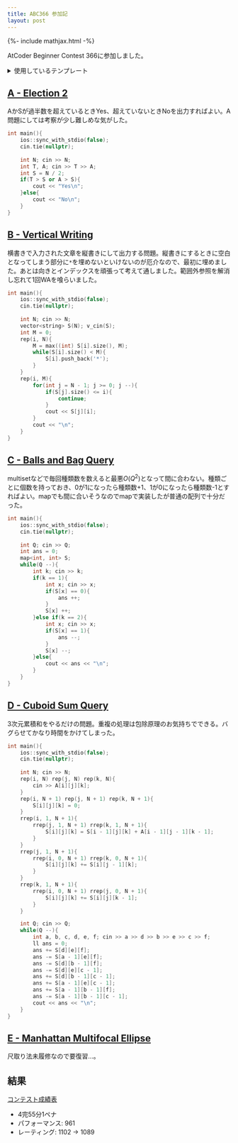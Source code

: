 ```yaml
---
title: ABC366 参加記
layout: post
---
```


{%- include mathjax.html -%}

AtCoder Beginner Contest 366に参加しました。

<details>
<summary>使用しているテンプレート</summary>

```c++
#include <bits/stdc++.h>
using namespace std;

using ll = long long;
using ld = long double;
#define rep(i, n) for(int i = 0; i < (int) (n); i ++)
#define rrep(i, m, n) for(int i = (int) m; i < (int) n; i ++)
#define forin(x, a) for(auto &x : a)
#define all(x) (x).begin(), (x).end()
#define rall(x) (x).rbegin(), (x).rend()
const int dx[4] = {1, 0, -1, 0};
const int dy[4] = {0, 1, 0, -1};
const int ddx[8] = {1, 1, 0, -1, -1, -1, 0, 1};
const int ddy[8] = {0, 1, 1, 1, 0, -1, -1, -1};

long long gcd(long long a, long long b){
    if(a % b == 0) return b;
    else return gcd(b, a % b);
}

long long lcm(long long a, long long b){
    return a * b / gcd(a, b);
}

template<typename T>
void v_cin(vector<T> &x){
    rep(i, x.size()) cin >> x[i];
}

template<typename T>
void vv_cin(vector<vector<T>> &x){
    rep(i, x.size()) rep(j, x[i].size()) cin >> x[i][j];
}

template <typename T>
void v_cout(vector<T> &x){
    rep(i, x.size()) cout << x[i] << (i < x.size() - 1 ? " " : "\n");
}

template <typename T>
void vv_cout(vector<vector<T>> &x){
    rep(i, x.size()) v_cout(x[i]);
}
```
</details>

## [A - Election 2](https://atcoder.jp/contests/abc366/tasks/abc366_a)

AかSが過半数を超えているときYes、超えていないときNoを出力すればよい。A問題にしては考察が少し難しめな気がした。

```c++
int main(){
    ios::sync_with_stdio(false);
    cin.tie(nullptr);
    
    int N; cin >> N;
    int T, A; cin >> T >> A;
    int S = N / 2;
    if(T > S or A > S){
        cout << "Yes\n";
    }else{
        cout << "No\n";
    }
}
```

## [B - Vertical Writing](https://atcoder.jp/contests/abc366/tasks/abc366_b)

横書きで入力された文章を縦書きにして出力する問題。縦書きにするときに空白となってしまう部分に`*`を埋めないといけないのが厄介なので、最初に埋めました。あとは向きとインデックスを頑張って考えて通しました。範囲外参照を解消し忘れて1回WAを喰らいました。
```c++
int main(){
    ios::sync_with_stdio(false);
    cin.tie(nullptr);
    
    int N; cin >> N;
    vector<string> S(N); v_cin(S);
    int M = 0;
    rep(i, N){
        M = max((int) S[i].size(), M);
        while(S[i].size() < M){
            S[i].push_back('*');
        }
    }
    rep(i, M){
        for(int j = N - 1; j >= 0; j --){
            if(S[j].size() <= i){
                continue;
            }
            cout << S[j][i];
        }
        cout << "\n";
    }
}
```

## [C - Balls and Bag Query](https://atcoder.jp/contests/abc366/tasks/abc366_c)

multisetなどで毎回種類数を数えると最悪$O(Q^2)$となって間に合わない。種類ごとに個数を持っておき、0が1になったら種類数+1、1が0になったら種類数-1とすればよい。mapでも間に合いそうなのでmapで実装したが普通の配列で十分だった。

```c++
int main(){
    ios::sync_with_stdio(false);
    cin.tie(nullptr);
    
    int Q; cin >> Q;
    int ans = 0;
    map<int, int> S;
    while(Q --){
        int k; cin >> k;
        if(k == 1){
            int x; cin >> x;
            if(S[x] == 0){
                ans ++;
            }
            S[x] ++;
        }else if(k == 2){
            int x; cin >> x;
            if(S[x] == 1){
                ans --;
            }
            S[x] --;
        }else{
            cout << ans << "\n";
        }
    }
}
```

## [D - Cuboid Sum Query](https://atcoder.jp/contests/abc366/tasks/abc366_d)

3次元累積和をやるだけの問題。重複の処理は包除原理のお気持ちでできる。バグらせてかなり時間をかけてしまった。
```c++
int main(){
    ios::sync_with_stdio(false);
    cin.tie(nullptr);
    
    int N; cin >> N;
    rep(i, N) rep(j, N) rep(k, N){
        cin >> A[i][j][k];
    }
    rep(i, N + 1) rep(j, N + 1) rep(k, N + 1){
        S[i][j][k] = 0;
    }
    rrep(i, 1, N + 1){
        rrep(j, 1, N + 1) rrep(k, 1, N + 1){
            S[i][j][k] = S[i - 1][j][k] + A[i - 1][j - 1][k - 1];
        }
    }
    rrep(j, 1, N + 1){
        rrep(i, 0, N + 1) rrep(k, 0, N + 1){
            S[i][j][k] += S[i][j - 1][k];
        }
    }
    rrep(k, 1, N + 1){
        rrep(i, 0, N + 1) rrep(j, 0, N + 1){
            S[i][j][k] += S[i][j][k - 1];
        }
    }

    int Q; cin >> Q;
    while(Q --){
        int a, b, c, d, e, f; cin >> a >> d >> b >> e >> c >> f;
        ll ans = 0;
        ans += S[d][e][f];
        ans -= S[a - 1][e][f];
        ans -= S[d][b - 1][f];
        ans -= S[d][e][c - 1];
        ans += S[d][b - 1][c - 1];
        ans += S[a - 1][e][c - 1];
        ans += S[a - 1][b - 1][f];
        ans -= S[a - 1][b - 1][c - 1];
        cout << ans << "\n";
    }
}
```

## [E - Manhattan Multifocal Ellipse](https://atcoder.jp/contests/abc366/tasks/abc366_e)
尺取り法未履修なので要復習…。

## 結果
[コンテスト成績表](https://atcoder.jp/users/m1ffyz/history/share/abc366)
- 4完55分1ペナ
- パフォーマンス: 961
- レーティング: 1102 → 1089